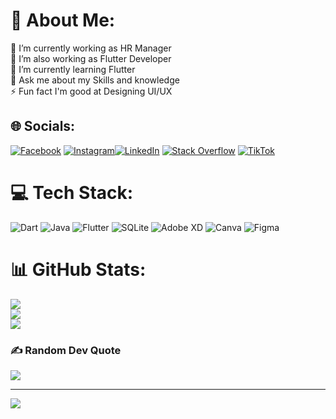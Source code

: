 # 💫 About Me:
🔭 I’m currently working as HR Manager<br>👯 I’m also working as Flutter Developer<br>🌱 I’m currently learning Flutter<br>💬 Ask me about my Skills and knowledge<br>⚡ Fun fact I'm  good at Designing UI/UX


## 🌐 Socials:
[![Facebook](https://img.shields.io/badge/Facebook-%231877F2.svg?logo=Facebook&logoColor=white)](https://www.facebook.com/profile.php?id=100009104753026) [![Instagram](https://img.shields.io/badge/Instagram-%23E4405F.svg?logo=Instagram&logoColor=white)](https://instagram.com/Kamran2375)[![LinkedIn](https://img.shields.io/badge/LinkedIn-%230077B5.svg?logo=linkedin&logoColor=white)](https://www.linkedin.com/in/kamran-mehar-98b27b274/) [![Stack Overflow](https://img.shields.io/badge/-Stackoverflow-FE7A16?logo=stack-overflow&logoColor=white)](https://stackoverflow.com/users/15593880) [![TikTok](https://img.shields.io/badge/TikTok-%23000000.svg?logo=TikTok&logoColor=white)](https://tiktok.com/@kamranmehar88) 

# 💻 Tech Stack:
![Dart](https://img.shields.io/badge/dart-%230175C2.svg?style=for-the-badge&logo=dart&logoColor=white) ![Java](https://img.shields.io/badge/java-%23ED8B00.svg?style=for-the-badge&logo=java&logoColor=white) ![Flutter](https://img.shields.io/badge/Flutter-%2302569B.svg?style=for-the-badge&logo=Flutter&logoColor=white) ![SQLite](https://img.shields.io/badge/sqlite-%2307405e.svg?style=for-the-badge&logo=sqlite&logoColor=white) ![Adobe XD](https://img.shields.io/badge/Adobe%20XD-470137?style=for-the-badge&logo=Adobe%20XD&logoColor=#FF61F6) ![Canva](https://img.shields.io/badge/Canva-%2300C4CC.svg?style=for-the-badge&logo=Canva&logoColor=white) 	![Figma](https://img.shields.io/badge/figma-%23F24E1E.svg?style=for-the-badge&logo=figma&logoColor=white)
# 📊 GitHub Stats:
![](https://github-readme-stats.vercel.app/api?username=KamranMehar&theme=radical&hide_border=false&include_all_commits=false&count_private=false)<br/>
![](https://github-readme-streak-stats.herokuapp.com/?user=KamranMehar&theme=radical&hide_border=false)<br/>
![](https://github-readme-stats.vercel.app/api/top-langs/?username=KamranMehar&theme=radical&hide_border=false&include_all_commits=false&count_private=false&layout=compact)

### ✍️ Random Dev Quote
![](https://quotes-github-readme.vercel.app/api?type=vetical&theme=tokyonight)

---
[![](https://visitcount.itsvg.in/api?id=KamranMehar&icon=7&color=3)](https://visitcount.itsvg.in)

<!-- Proudly created with GPRM ( https://gprm.itsvg.in ) -->

